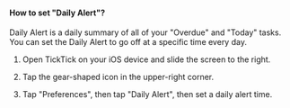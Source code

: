 #### How to set "Daily Alert"?

Daily Alert is a daily summary of all of your "Overdue" and "Today" tasks. You can set the Daily Alert to go off at a specific time every day.

1. Open TickTick on your iOS device and slide the screen to the right.

2. Tap the gear-shaped icon in the upper-right corner.

3. Tap "Preferences", then tap "Daily Alert", then set a daily alert time.

